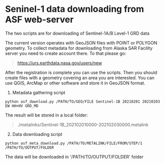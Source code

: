 # Seninel-1 data downloading from ASF web-server

The two scripts are for downloading of Sentinel-1A/B Level-1 GRD data

The current version operates with GeoJSON files with POINT or POLYGON geometry. To collect metadata for downloading 
from Alaska SAR Facility server you need to create account there. To that please go:

>  https://urs.earthdata.nasa.gov/users/new


After the registration is complete you can use the scripts. Then you should create files with a geometry covering an area you are interested.
You can use QGIS, ArcMap or other software and store it in GeoJSON format.

1. Metadata gathering script

```
python asf_download.py /PATH/TO/GEO/FILE Sentinel-1B 20210201 20210203 EW HH+HV GRD_MD 
```

The result will be stored in a local folder:

> ./metalinks/Sentinel-1B_202102010000-202102030000.metalink

2. Data downloading script 

```
python asf_meta_download.py /PATH/TO/METALINK/FILE/FROM/STEP/1 /PATH/TO/OUTPUT/FOLDER 
```

The data will be downloaded in '/PATH/TO/OUTPUT/FOLDER' folder